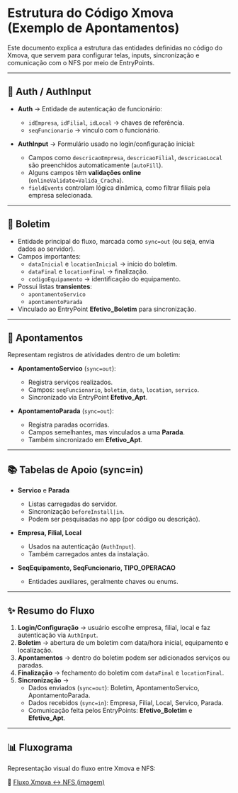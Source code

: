 # Estrutura do Código Xmova (Exemplo de Apontamentos)

Este documento explica a estrutura das entidades definidas no código do Xmova, que servem para configurar telas, inputs, sincronização e comunicação com o NFS por meio de EntryPoints.

---

## 🔐 Auth / AuthInput

- **Auth** → Entidade de autenticação de funcionário:
  - `idEmpresa`, `idFilial`, `idLocal` → chaves de referência.
  - `seqFuncionario` → vínculo com o funcionário.

- **AuthInput** → Formulário usado no login/configuração inicial:
  - Campos como `descricaoEmpresa`, `descricaoFilial`, `descricaoLocal` são preenchidos automaticamente (`autoFill`).  
  - Alguns campos têm **validações online** (`onlineValidate=Valida_Cracha`).  
  - `fieldEvents` controlam lógica dinâmica, como filtrar filiais pela empresa selecionada.

---

## 📝 Boletim

- Entidade principal do fluxo, marcada como `sync=out` (ou seja, envia dados ao servidor).
- Campos importantes:
  - `dataInicial` e `locationInicial` → início do boletim.
  - `dataFinal` e `locationFinal` → finalização.
  - `codigoEquipamento` → identificação do equipamento.
- Possui listas **transientes**:
  - `apontamentoServico`
  - `apontamentoParada`
- Vinculado ao EntryPoint **Efetivo_Boletim** para sincronização.

---

## 🔧 Apontamentos

Representam registros de atividades dentro de um boletim:

- **ApontamentoServico** (`sync=out`):
  - Registra serviços realizados.  
  - Campos: `seqFuncionario`, `boletim`, `data`, `location`, `servico`.  
  - Sincronizado via EntryPoint **Efetivo_Apt**.

- **ApontamentoParada** (`sync=out`):
  - Registra paradas ocorridas.  
  - Campos semelhantes, mas vinculados a uma **Parada**.  
  - Também sincronizado em **Efetivo_Apt**.

---

## 📚 Tabelas de Apoio (sync=in)

- **Servico** e **Parada**  
  - Listas carregadas do servidor.  
  - Sincronização `beforeInstall|in`.  
  - Podem ser pesquisadas no app (por código ou descrição).

- **Empresa, Filial, Local**  
  - Usados na autenticação (`AuthInput`).  
  - Também carregados antes da instalação.  

- **SeqEquipamento, SeqFuncionario, TIPO_OPERACAO**  
  - Entidades auxiliares, geralmente chaves ou enums.

---

## ✨ Resumo do Fluxo

1. **Login/Configuração** → usuário escolhe empresa, filial, local e faz autenticação via `AuthInput`.
2. **Boletim** → abertura de um boletim com data/hora inicial, equipamento e localização.
3. **Apontamentos** → dentro do boletim podem ser adicionados serviços ou paradas.
4. **Finalização** → fechamento do boletim com `dataFinal` e `locationFinal`.
5. **Sincronização** → 
   - Dados enviados (`sync=out`): Boletim, ApontamentoServico, ApontamentoParada.  
   - Dados recebidos (`sync=in`): Empresa, Filial, Local, Servico, Parada.  
   - Comunicação feita pelos EntryPoints: **Efetivo_Boletim** e **Efetivo_Apt**.

---

## 📊 Fluxograma

Representação visual do fluxo entre Xmova e NFS:

📌 [Fluxo Xmova ↔ NFS (imagem)](sandbox:/mnt/data/fluxo_xmova_nfs.png)
